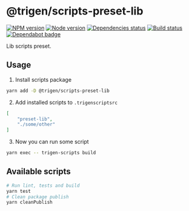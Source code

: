 # @trigen/scripts-preset-lib

[![NPM version][npm]][npm-url]
[![Node version][node]][node-url]
[![Dependencies status][deps]][deps-url]
[![Build status][build]][build-url]
[![Dependabot badge][dependabot]][dependabot-url]

[npm]: https://img.shields.io/npm/v/%40trigen/scripts-preset-lib.svg
[npm-url]: https://www.npmjs.com/package/@trigen/scripts-preset-lib

[node]: https://img.shields.io/node/v/%40trigen/scripts-preset-lib.svg
[node-url]: https://nodejs.org

[deps]: https://david-dm.org/TrigenSoftware/scripts.svg?path=packages/scripts-preset-lib
[deps-url]: https://david-dm.org/TrigenSoftware/scripts?path=packages/scripts-preset-lib

[build]: http://img.shields.io/travis/com/TrigenSoftware/scripts.svg
[build-url]: https://travis-ci.com/TrigenSoftware/scripts

[dependabot]: https://api.dependabot.com/badges/status?host=github&repo=TrigenSoftware/scripts
[dependabot-url]: https://dependabot.com/

Lib scripts preset.

## Usage

1. Install scripts package

```bash
yarn add -D @trigen/scripts-preset-lib
```

2. Add installed scripts to `.trigenscriptsrc`

```json
[
    "preset-lib",
    "./some/other"
]
```

3. Now you can run some script

```bash
yarn exec -- trigen-scripts build
```

## Available scripts

```bash
# Run lint, tests and build
yarn test
# Clean package publish
yarn cleanPublish
```
